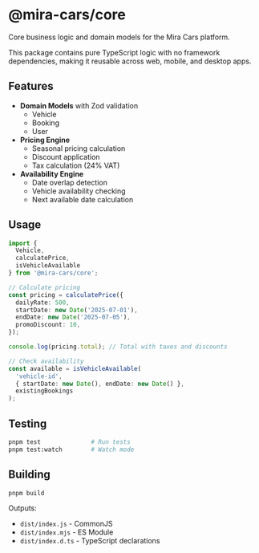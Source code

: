 # @mira-cars/core

Core business logic and domain models for the Mira Cars platform.

This package contains pure TypeScript logic with no framework dependencies, making it reusable across web, mobile, and desktop apps.

## Features

- **Domain Models** with Zod validation
  - Vehicle
  - Booking
  - User
- **Pricing Engine**
  - Seasonal pricing calculation
  - Discount application
  - Tax calculation (24% VAT)
- **Availability Engine**
  - Date overlap detection
  - Vehicle availability checking
  - Next available date calculation

## Usage

```typescript
import { 
  Vehicle, 
  calculatePrice, 
  isVehicleAvailable 
} from '@mira-cars/core';

// Calculate pricing
const pricing = calculatePrice({
  dailyRate: 500,
  startDate: new Date('2025-07-01'),
  endDate: new Date('2025-07-05'),
  promoDiscount: 10,
});

console.log(pricing.total); // Total with taxes and discounts

// Check availability
const available = isVehicleAvailable(
  'vehicle-id',
  { startDate: new Date(), endDate: new Date() },
  existingBookings
);
```

## Testing

```bash
pnpm test              # Run tests
pnpm test:watch        # Watch mode
```

## Building

```bash
pnpm build
```

Outputs:
- `dist/index.js` - CommonJS
- `dist/index.mjs` - ES Module
- `dist/index.d.ts` - TypeScript declarations

